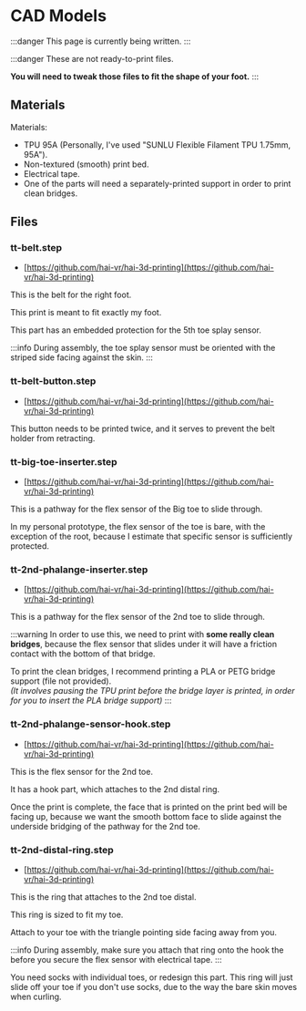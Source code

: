 ﻿# CAD Models

:::danger
This page is currently being written.
:::

:::danger
These are not ready-to-print files.

**You will need to tweak those files to fit the shape of your foot.**
:::

## Materials

Materials:
- TPU 95A (Personally, I've used "SUNLU Flexible Filament TPU 1.75mm, 95A").
- Non-textured (smooth) print bed.
- Electrical tape.
- One of the parts will need a separately-printed support in order to print clean bridges.

## Files

### tt-belt.step

- [https://github.com/hai-vr/hai-3d-printing](https://github.com/hai-vr/hai-3d-printing)

This is the belt for the right foot.

This print is meant to fit exactly my foot.

This part has an embedded protection for the 5th toe splay sensor.

:::info
During assembly, the toe splay sensor must be oriented with the striped side facing against the skin.
:::

### tt-belt-button.step

- [https://github.com/hai-vr/hai-3d-printing](https://github.com/hai-vr/hai-3d-printing)

This button needs to be printed twice, and it serves to prevent the belt holder from retracting.

### tt-big-toe-inserter.step

- [https://github.com/hai-vr/hai-3d-printing](https://github.com/hai-vr/hai-3d-printing)

This is a pathway for the flex sensor of the Big toe to slide through.

In my personal prototype, the flex sensor of the toe is bare, with the exception of the root,
because I estimate that specific sensor is sufficiently protected.

### tt-2nd-phalange-inserter.step

- [https://github.com/hai-vr/hai-3d-printing](https://github.com/hai-vr/hai-3d-printing)

This is a pathway for the flex sensor of the 2nd toe to slide through.

:::warning
In order to use this, we need to print with **some really clean bridges**, because the flex sensor that slides under it
will have a friction contact with the bottom of that bridge.

To print the clean bridges, I recommend printing a PLA or PETG bridge support (file not provided).<br />
*(It involves pausing the TPU print before the bridge layer is printed, in order for you to insert the PLA bridge support)*
:::

### tt-2nd-phalange-sensor-hook.step

- [https://github.com/hai-vr/hai-3d-printing](https://github.com/hai-vr/hai-3d-printing)

This is the flex sensor for the 2nd toe.

It has a hook part, which attaches to the 2nd distal ring.

Once the print is complete, the face that is printed on the print bed will be facing up,
because we want the smooth bottom face to slide against the underside bridging of the pathway for the 2nd toe.

### tt-2nd-distal-ring.step

- [https://github.com/hai-vr/hai-3d-printing](https://github.com/hai-vr/hai-3d-printing)

This is the ring that attaches to the 2nd toe distal.

This ring is sized to fit my toe.

Attach to your toe with the triangle pointing side facing away from you.

:::info
During assembly, make sure you attach that ring onto the hook the before you secure the flex sensor with electrical tape.
:::

You need socks with individual toes, or redesign this part.
This ring will just slide off your toe if you don't use socks, due to the way the bare skin moves when curling.
